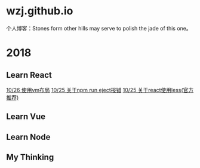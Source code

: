 # wzj.github.io
个人博客：Stones form other hills may serve to polish the jade of this one。

# 2018
  ## Learn React
[10/26  使用vm布局](https://github.com/gaohan1994/react-vw-layout)
[10/25  关于npm run eject报错](https://github.com/SkyWblack/wzj.github.io/issues/2)
[10/25  关于react使用less(官方推荐)](https://github.com/SkyWblack/wzj.github.io/issues/1)
  ## Learn Vue
  ## Learn Node
  ## My Thinking
 
